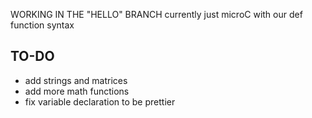 WORKING IN THE "HELLO" BRANCH 
currently just microC with our def function syntax

## TO-DO

- add strings and matrices
- add more math functions 
- fix variable declaration to be prettier
